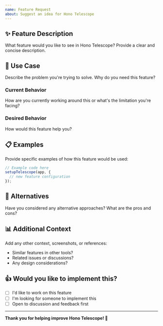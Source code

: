 ```yaml
---
name: Feature Request
about: Suggest an idea for Hono Telescope
---
```


## ✨ Feature Description

What feature would you like to see in Hono Telescope? Provide a clear and concise description.

## 🎯 Use Case

Describe the problem you're trying to solve. Why do you need this feature?

### Current Behavior

How are you currently working around this or what's the limitation you're facing?

### Desired Behavior

How would this feature help you?

## 📋 Examples

Provide specific examples of how this feature would be used:

```typescript
// Example code here
setupTelescope(app, {
  // new feature configuration
});
```

## 🤔 Alternatives

Have you considered any alternative approaches? What are the pros and cons?

## 📊 Additional Context

Add any other context, screenshots, or references:

- Similar features in other tools?
- Related issues or discussions?
- Any design considerations?

## 👍 Would you like to implement this?

- [ ] I'd like to work on this feature
- [ ] I'm looking for someone to implement this
- [ ] Open to discussion and feedback first

---

**Thank you for helping improve Hono Telescope! 🚀**
